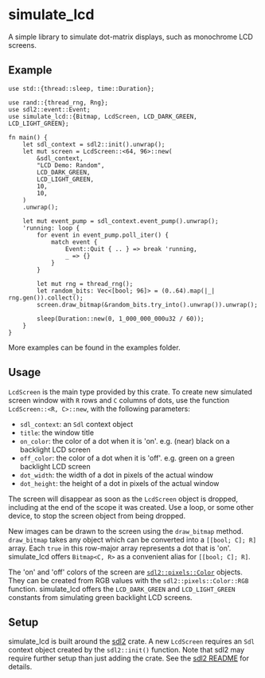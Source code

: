 # simulate_lcd <!-- [![](https://img.shields.io/crates/v/simulate_lcd.svg)](https://crates.io/crates/simulate_lcd) --> <!-- [![](https://docs.rs/simulate_lcd/badge.svg)](https://docs.rs/simulate_lcd) -->

A simple library to simulate dot-matrix displays, such as monochrome LCD screens.

<!-- [Documentation](https://docs.rs/simulate_lcd) -->

<!-- ## Overview -->

## Example <!-- 'Example Usage' -->

```
use std::{thread::sleep, time::Duration};

use rand::{thread_rng, Rng};
use sdl2::event::Event;
use simulate_lcd::{Bitmap, LcdScreen, LCD_DARK_GREEN, LCD_LIGHT_GREEN};

fn main() {
    let sdl_context = sdl2::init().unwrap();
    let mut screen = LcdScreen::<64, 96>::new(
        &sdl_context,
        "LCD Demo: Random",
        LCD_DARK_GREEN,
        LCD_LIGHT_GREEN,
        10,
        10,
    )
    .unwrap();

    let mut event_pump = sdl_context.event_pump().unwrap();
    'running: loop {
        for event in event_pump.poll_iter() {
            match event {
                Event::Quit { .. } => break 'running,
                _ => {}
            }
        }

        let mut rng = thread_rng();
        let random_bits: Vec<[bool; 96]> = (0..64).map(|_| rng.gen()).collect();
        screen.draw_bitmap(&random_bits.try_into().unwrap()).unwrap();

        sleep(Duration::new(0, 1_000_000_000u32 / 60));
    }
}
```

More examples can be found in the examples folder.

## Usage

`LcdScreen` is the main type provided by this crate. To create new simulated screen window with `R` rows and `C` columns of dots, use the function `LcdScreen::<R, C>::new`, with the following parameters:

- `sdl_context`: an `Sdl` context object 
- `title`: the window title
- `on_color`: the color of a dot when it is 'on'. e.g. (near) black on a backlight LCD screen
- `off_color`: the color of a dot when it is 'off'. e.g. green on a green backlight LCD screen
- `dot_width`: the width of a dot in pixels of the actual window
- `dot_height`: the height of a dot in pixels of the actual window

The screen will disappear as soon as the `LcdScreen` object is dropped, including at the end of the scope it was created. Use a loop, or some other device, to stop the screen object from being dropped. 

New images can be drawn to the screen using the `draw_bitmap` method. `draw_bitmap` takes any object which can be converted into a `[[bool; C]; R]` array. Each `true` in this row-major array represents a dot that is 'on'. simulate_lcd offers `Bitmap<C, R>` as a convenient alias for `[[bool; C]; R]`.

The 'on' and 'off' colors of the screen are [`sdl2::pixels::Color`](https://rust-sdl2.github.io/rust-sdl2/sdl2/pixels/struct.Color.html) objects. They can be created from RGB values with the `sdl2::pixels::Color::RGB` function. simulate_lcd offers the `LCD_DARK_GREEN` and `LCD_LIGHT_GREEN` constants from simulating green backlight LCD screens.

## Setup

simulate_lcd is built around the [sdl2](https://crates.io/crates/sdl2) crate. A new `LcdScreen` requires an `Sdl` context object created by the `sdl2::init()` function. Note that sdl2 may require further setup than just adding the crate. See the [sdl2 README](https://github.com/Rust-SDL2/rust-sdl2/blob/master/README.md#requirements) for details.
<!-- from the [sdl2](https://crates.io/crates/sdl2) crate.  -->

<!-- ## Examples


License

Licensed under either of

    Apache License, Version 2.0 (LICENSE-APACHE or http://www.apache.org/licenses/LICENSE-2.0)
    MIT license (LICENSE-MIT or http://opensource.org/licenses/MIT) at your option.

Contribution

Unless you explicitly state otherwise, any contribution intentionally submitted for inclusion in the work by you shall be dual licensed as above, without any additional terms or conditions.

-->